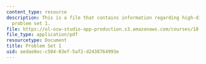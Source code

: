 ```yaml
---
content_type: resource
description: This is a file that contains information regarding high-dimensional statistics
  problem set 1.
file: https://ol-ocw-studio-app-production.s3.amazonaws.com/courses/18-s997-high-dimensional-statistics-spring-2015/aedae8ecc50403ef5af2d2438764993e_MIT18_S997S15_Assignment1.pdf
file_type: application/pdf
resourcetype: Document
title: Problem Set 1
uid: aedae8ec-c504-03ef-5af2-d2438764993e
---
```

